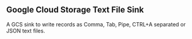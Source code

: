 ## Google Cloud Storage Text File Sink

A GCS sink to write records as Comma, Tab, Pipe, CTRL+A separated or JSON
text files.